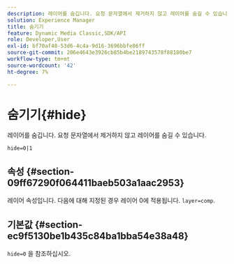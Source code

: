 ```yaml
---
description: 레이어를 숨깁니다. 요청 문자열에서 제거하지 않고 레이어를 숨길 수 있습니다.
solution: Experience Manager
title: 숨기기
feature: Dynamic Media Classic,SDK/API
role: Developer,User
exl-id: bf70af48-53d6-4c4a-9d16-3696bbfe86ff
source-git-commit: 206e4643e3926cb85b4be2189743578f88180be7
workflow-type: tm+mt
source-wordcount: '42'
ht-degree: 7%

---
```


# 숨기기{#hide}

레이어를 숨깁니다. 요청 문자열에서 제거하지 않고 레이어를 숨길 수 있습니다.

`hide=0|1`

## 속성 {#section-09ff67290f064411baeb503a1aac2953}

레이어 속성입니다. 다음에 대해 지정된 경우 레이어 0에 적용됩니다. `layer=comp`.

## 기본값 {#section-ec9f5130be1b435c84ba1bba54e38a48}

`hide=0` 을 참조하십시오.
